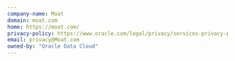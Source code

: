 ```yaml
---
company-name: Moat
domain: moat.com
home: https://moat.com/
privacy-policy: https://www.oracle.com/legal/privacy/services-privacy-policy.html
email: privacy@Moat.com
owned-by: "Oracle Data Cloud"
---
```




